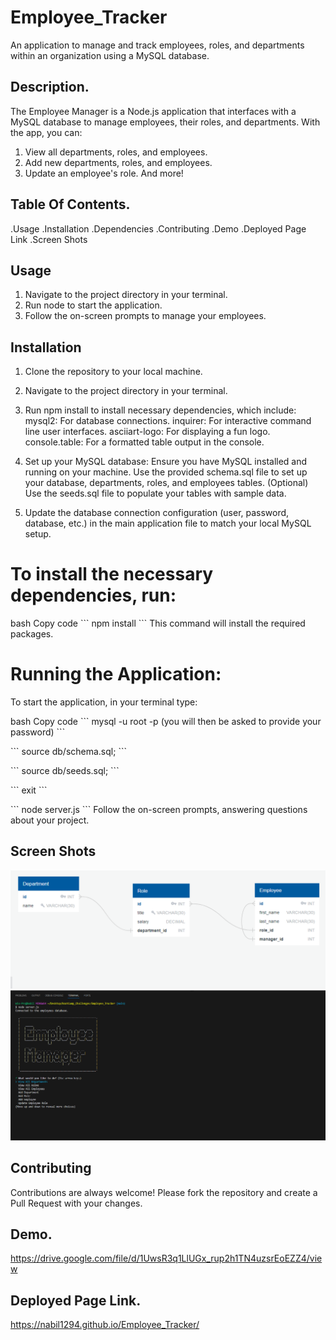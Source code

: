 # Employee_Tracker
An application to manage and track employees, roles, and departments within an organization using a MySQL database.

## Description.

The Employee Manager is a Node.js application that interfaces with a MySQL database to manage employees, their roles, and departments. With the app, you can:
1. View all departments, roles, and employees.
2. Add new departments, roles, and employees.
3. Update an employee's role.
And more!
## Table Of Contents.
.Usage
.Installation
.Dependencies
.Contributing
.Demo
.Deployed Page Link
.Screen Shots

## Usage

1. Navigate to the project directory in your terminal.
2. Run node <your-main-app-file-name> to start the application.
3. Follow the on-screen prompts to manage your employees.

## Installation

1. Clone the repository to your local machine.

2. Navigate to the project directory in your terminal.

3. Run npm install to install necessary dependencies, which include:
mysql2: For database connections.
inquirer: For interactive command line user interfaces.
asciiart-logo: For displaying a fun logo.
console.table: For a formatted table output in the console.

4. Set up your MySQL database:
Ensure you have MySQL installed and running on your machine.
Use the provided schema.sql file to set up your database, departments, roles, and employees tables.
(Optional) Use the seeds.sql file to populate your tables with sample data.

5. Update the database connection configuration (user, password, database, etc.) in the main application file to match your local MySQL setup.
# To install the necessary dependencies, run:
bash
Copy code
\`\`\`
npm install
\`\`\`
This command will install the required packages.

# Running the Application:
To start the application, in your terminal type:

bash
Copy code
\`\`\`
mysql -u root -p (you will then be asked to provide your password)
\`\`\`

\`\`\`
source db/schema.sql;
\`\`\`

\`\`\`
source db/seeds.sql;
\`\`\`

\`\`\`
exit
\`\`\`

\`\`\`
node server.js
\`\`\`
Follow the on-screen prompts, answering questions about your project.

## Screen Shots

![Screenshot 1 Schema](assets/schema.png)
![Screenshot 2 App](assets/app.png)


## Contributing
Contributions are always welcome! Please fork the repository and create a Pull Request with your changes.


## Demo.

https://drive.google.com/file/d/1UwsR3q1LlUGx_rup2h1TN4uzsrEoEZZ4/view


## Deployed Page Link.
 https://nabil1294.github.io/Employee_Tracker/
